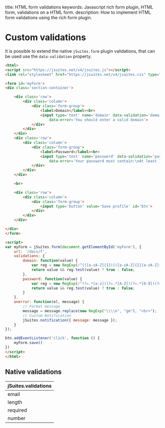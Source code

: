title: HTML form validations
keywords: Javascript rich form plugin, HTML form, validations on a HTML form.
description: How to implement HTML form validations using the rich form plugin.

Custom validations
==================

It is possible to extend the native `jSuites.form` plugin validations, that can be used use the `data-validation` property.

```html
<html>
<script src="https://jsuites.net/v4/jsuites.js"></script>
<link rel="stylesheet" href="https://jsuites.net/v4/jsuites.css" type="text/css" />

<form id='myForm'>
<div class='section-container'>

    <div class='row'>
        <div class='column'>
            <div class='form-group'>
                <label>Domain</label><br>
                <input type='text' name='domain' data-validation='domain'
                    data-error='You should enter a valid domain'>
            </div>
        </div>
    </div>
    <div class='row'>
        <div class='column'>
            <div class='form-group'>
                <label>Password</label><br>
                <input type='text' name='password' data-validation='password'
                    data-error='Your password must contain:\nAt least 1 lowercase alphabetical character\nAt least 1 uppercase alphabetical character\nAt least 1 numeric character\nAt least one special character, but we are escaping reserved RegEx characters to avoid conflict\nAnd must be eight characters or longer\n'>
            </div>
        </div>
    </div>

    <br>

    <div class='row'>
        <div class='column'>
            <div class='form-group'>
                <input type='button' value='Save profile' id='btn'>
            </div>
        </div>
    </div>

</div>
</form>

<script>
var myForm = jSuites.form(document.getElementById('myForm'), {
    url: '/docs/f',
    validations: {
        domain: function(value) {
            var reg = new RegExp(/^(([a-zA-Z]{1})|([a-zA-Z]{1}[a-zA-Z]{1})|([a-zA-Z]{1}[0-9]{1})|([0-9]{1}[a-zA-Z]{1})|([a-zA-Z0-9][a-zA-Z0-9-_]{1,61}[a-zA-Z0-9]))\.([a-zA-Z]{2,6}|[a-zA-Z0-9-]{2,30}\.[a-zA-Z]{2,3})$/);
            return value && reg.test(value) ? true : false;
        },
        password: function(value) {
            var reg = new RegExp(/^(?=.*[a-z])(?=.*[A-Z])(?=.*[0-9])(?=.*[!@#\$%\^&\*])(?=.{8,})/);
            return value && reg.test(value) ? true : false;
        }
    },
    onerror: function(el, message) {
        // Format message
        message = message.replace(new RegExp("\\\\n", "gm"), "<br>");
        // Custom Notification
        jSuites.notification({ message: message });
    }
});

btn.addEventListener('click', function () {
    myForm.save()
})
</script>
</html>
```

  

Native validations
------------------

| jSuites.validations |
|---------------------|
| email               |
| length              |
| required            |
| number              |
